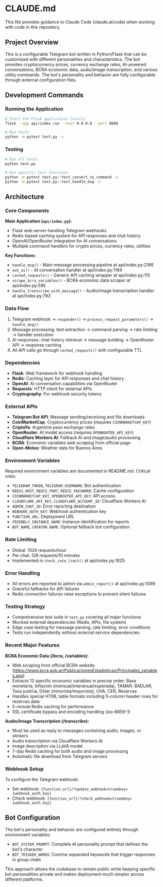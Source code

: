 # CLAUDE.md

This file provides guidance to Claude Code (claude.ai/code) when working with code in this repository.

## Project Overview

This is a configurable Telegram bot written in Python/Flask that can be customized with different personalities and characteristics. The bot provides cryptocurrency prices, currency exchange rates, AI-powered conversations, BCRA economic data, audio/image transcription, and various utility commands. The bot's personality and behavior are fully configurable through external configuration files.

## Development Commands

### Running the Application
```bash
# Start the Flask application locally
flask --app api/index run --host 0.0.0.0 --port 8080

# Run tests
python -m pytest test.py -v

```

### Testing
```bash
# Run all tests
python test.py

# Run specific test functions
python -m pytest test.py::test_convert_to_command -v
python -m pytest test.py::test_handle_msg -v
```

## Architecture

### Core Components

**Main Application (`api/index.py`):**
- Flask web server handling Telegram webhooks
- Redis-based caching system for API responses and chat history
- OpenAI/OpenRouter integration for AI conversations
- Multiple command handlers for crypto prices, currency rates, utilities

**Key Functions:**
- `handle_msg()` - Main message processing pipeline at api/index.py:2166
- `ask_ai()` - AI conversation handler at api/index.py:1184
- `cached_requests()` - Generic API caching wrapper at api/index.py:115
- `scrape_bcra_variables()` - BCRA economic data scraper at api/index.py:595
- `handle_transcribe_with_message()` - Audio/image transcription handler at api/index.py:792

### Data Flow
1. Telegram webhook → `responder()` → `process_request_parameters()` → `handle_msg()`
2. Message processing: text extraction → command parsing → rate limiting → handler execution
3. AI responses: chat history retrieval → message building → OpenRouter API → response caching
4. All API calls go through `cached_requests()` with configurable TTL

### Dependencies
- **Flask**: Web framework for webhook handling
- **Redis**: Caching layer for API responses and chat history
- **OpenAI**: AI conversation capabilities via OpenRouter
- **Requests**: HTTP client for external APIs
- **Cryptography**: For webhook security tokens

### External APIs
- **Telegram Bot API**: Message sending/receiving and file downloads
- **CoinMarketCap**: Cryptocurrency prices (requires `COINMARKETCAP_KEY`)
- **CriptoYa**: Argentine peso exchange rates
- **OpenRouter**: AI model access (requires `OPENROUTER_API_KEY`)
- **Cloudflare Workers AI**: Fallback AI and image/audio processing
- **BCRA**: Economic variables web scraping from official page
- **Open-Meteo**: Weather data for Buenos Aires

### Environment Variables
Required environment variables are documented in README.md. Critical ones:
- `TELEGRAM_TOKEN`, `TELEGRAM_USERNAME`: Bot authentication
- `REDIS_HOST`, `REDIS_PORT`, `REDIS_PASSWORD`: Cache configuration
- `COINMARKETCAP_KEY`, `OPENROUTER_API_KEY`: API access
- `CLOUDFLARE_API_KEY`, `CLOUDFLARE_ACCOUNT_ID`: Cloudflare Workers AI
- `ADMIN_CHAT_ID`: Error reporting destination
- `WEBHOOK_AUTH_KEY`: Webhook authentication key
- `FUNCTION_URL`: Deployment URL
- `FRIENDLY_INSTANCE_NAME`: Instance identification for reports
- `BOT_NAME`, `CREATOR_NAME`: Optional fallback bot configuration

### Rate Limiting
- Global: 1024 requests/hour
- Per chat: 128 requests/10 minutes
- Implemented in `check_rate_limit()` at api/index.py:1825

### Error Handling
- All errors are reported to admin via `admin_report()` at api/index.py:1099
- Graceful fallbacks for API failures
- Redis connection failures raise exceptions to prevent silent failures

### Testing Strategy
- Comprehensive test suite in `test.py` covering all major functions
- Mocked external dependencies (Redis, APIs, file system)
- Edge case testing for message parsing, rate limiting, error conditions
- Tests run independently without external service dependencies

### Recent Major Features

**BCRA Economic Data (/bcra, /variables):**
- Web scraping from official BCRA website (https://www.bcra.gob.ar/PublicacionesEstadisticas/Principales_variables.asp)
- Extracts 12 specific economic variables in precise order: Base monetaria, Inflación (mensual/interanual/esperada), TAMAR, BADLAR, Tasa justicia, Dólar (minorista/mayorista), UVA, CER, Reservas
- Handles special HTML table formats including 5-column header rows for reservas data
- 5-minute Redis caching for performance
- SSL certificate bypass and encoding handling (iso-8859-1)

**Audio/Image Transcription (/transcribe):**
- Must be used as reply to messages containing audio, images, or stickers
- Audio transcription via Cloudflare Workers AI
- Image description via LLaVA model
- 7-day Redis caching for both audio and image processing
- Automatic file download from Telegram servers

### Webhook Setup
To configure the Telegram webhook:
- Set webhook: `{function_url}/?update_webhook=true&key={webhook_auth_key}`
- Check webhook: `{function_url}/?check_webhook=true&key={webhook_auth_key}`

## Bot Configuration
The bot's personality and behavior are configured entirely through environment variables:

- `BOT_SYSTEM_PROMPT`: Complete AI personality prompt that defines the bot's character
- `BOT_TRIGGER_WORDS`: Comma-separated keywords that trigger responses in group chats

This approach allows the codebase to remain public while keeping specific bot personalities private and makes deployment much simpler across different platforms.